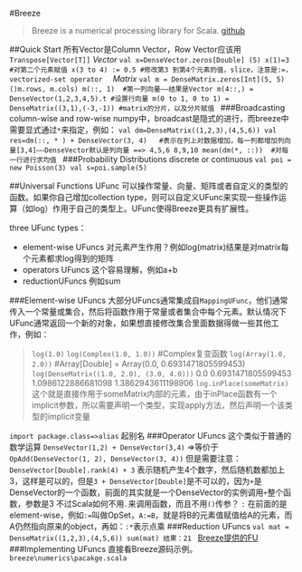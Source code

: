#Breeze
> Breeze is a numerical processing library for Scala. [github](https://github.com/scalanlp/breeze)

##Quick Start
所有Vector是Column Vector，Row Vector应该用`Transpose[Vector[T]]`
$Vector$
`val x=DenseVector.zeros[Double] (5)
x(1)=3 #对第二个元素赋值
x(3 to 4) := 0.5 #修改第3 到第4个元素的值，slice，注意是:=，vectorized-set operator 
`
$Matrix$
 `val m = DenseMatrix.zeros[Int](5, 5)
()m.rows, m.cols)
m(::, 1)  #第一列向量——结果是Vector
m(4::,) = DenseVector(1,2,3,4,5).t #设置行向量
m(0 to 1, 0 to 1) = DenseMatrix((3,1),(-3,-1)) #matrix的分片，以及分片赋值
`
###Broadcasting
column-wise and row-wise
numpy中，broadcast是隐式的进行，而breeze中需要显式通过`*`来指定，例如：
`val dm=DenseMatrix((1,2,3),(4,5,6))
val res=dm(::, * ) + DenseVector(3, 4)   #表示在列上对数据增加，每一列都增加列向量[3,4]——DenseVector默认是列向量
==>
4,5,6
8,9,10
mean(dm(*, ::))  #对每一行进行求均值
` 
###Probability Distributions
discrete or continuous
`val poi = new Poisson(3)
val s=poi.sample(5)
`

##Universal Functions
UFunc 可以操作常量、向量、矩阵或者自定义的类型的函数。如果你自己增加collection type，则可以自定义UFunc来实现一些操作运算（如log）作用于自己的类型上。UFunc使得Breeze更具有扩展性。

three UFunc types：
* element-wise UFuncs  对元素产生作用？例如log(matrix)结果是对matrix每个元素都求log得到的矩阵
* operators UFuncs 这个容易理解，例如a+b
* reductionUFuncs 例如sum

###Element-wise UFuncs
大部分UFuncs通常集成自`MappingUFunc`，他们通常传入一个常量或集合，然后将函数作用于常量或者集合中每个元素。默认情况下UFunc通常返回一个新的对象，如果想直接修改集合里面数据得做一些其他工作，例如：
> `log(1.0)`
> `log(Complex(1.0, 1.0))`   #Complex复变函数
> `log(Array(1.0, 2.0))`    #Array[Double] = Array(0.0, 0.6931471805599453)
> `log(DenseMatrix((1.0, 2.0), (3.0, 4.0)))`
0.0                 0.6931471805599453
1.0986122886681098  1.3862943611198906
> `log.inPlace(someMatrix)` 这个就是直接作用于someMatrix内部的元素，由于inPlace函数有一个implicit参数，所以需要声明一个类型，实现apply方法，然后声明一个该类型的implicit变量

`import package.class=>alias` 起别名
###Operator UFuncs
这个类似于普通的数学运算
`DenseVector(1,2) + DenseVector(3,4)` =>等价于
`OpAdd(DenseVector(1, 2), DenseVector(3, 4))`
但是需要注意：
`DenseVector[Double].rank(4) + 3` 表示随机产生4个数字，然后随机数都加上3，这样是可以的，但是`3 + DenseVector[Double]`是不可以的，因为`+`是DenseVector的一个函数，前面的其实就是一个DenseVector的实例调用`+`整个函数，参数是3
不过Scala如何不用`.`来调用函数，而且不用`()`传参？
`:` 在前面的是element-wise，例如`:=`叫做OpSet，`A:=B`，就是将B的元素值赋值给A的元素，而A仍然指向原来的object，再如：`:*`表示点乘
###Reduction UFuncs
`val mat = DenseMatrix((1,2,3),(4,5,6))
sum(mat)
结果：21
`
[Breeze提供的FU](https://github.com/scalanlp/breeze/wiki/Universal-Functions)
###Implementing UFuncs
直接看Breeze源码示例。`breeze\numerics\pacakge.scala` 


